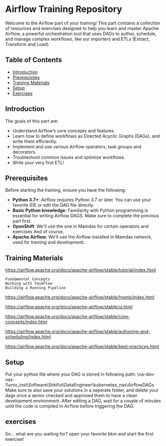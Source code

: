 
# Airflow Training Repository

Welcome to the Airflow part of your training! This part contains a collection of resources and exercises designed to help you learn and master Apache Airflow, a powerful orchestration tool that uses DAGs to author, schedule, and manage complex workflows, like our importers and ETLs (Extract, Transform and Load)
## Table of Contents

- [Introduction](#introduction)
- [Prerequisites](#prerequisites)
- [Training Materials](#training-materials)
- [Setup](#setup)
- [Exercises](#exercises)

## Introduction

The goals of this part are:

- Understand Airflow’s core concepts and features.
- Learn how to define workflows as Directed Acyclic Graphs (DAGs), and write them efficiently.
- Implement and use various Airflow operators, task groups and decorators.
- Troubleshoot common issues and optimize workflows.
- Write your very first ETL!


## Prerequisites

Before starting the training, ensure you have the following:

- **Python 3.7+**: Airflow requires Python 3.7 or later. You can use your favorite IDE or edit the DAG file directly.
- **Basic Python knowledge**: Familiarity with Python programming is essential for writing Airflow DAGS. Make sure to complete the previous part first.
- **OpenShift**: We'll use the one in Mamdas for certain operators and exercises
  And of course,
-  **Apache Airflow**: We'll use the Airflow installed in Mamdas network, used for training and development.

## Training Materials

https://airflow.apache.org/docs/apache-airflow/stable/tutorial/index.html

	Fundamental Concepts
	Working with TaskFlow
	Building a Running Pipeline

https://airflow.apache.org/docs/apache-airflow/stable/howto/index.html

https://airflow.apache.org/docs/apache-airflow/stable/ui.html

https://airflow.apache.org/docs/apache-airflow/stable/core-concepts/index.html

https://airflow.apache.org/docs/apache-airflow/stable/authoring-and-scheduling/index.html

https://airflow.apache.org/docs/apache-airflow/stable/best-practices.html

## Setup

Put your python file where your DAG is stored in following path: \\na-dev-nas-1\unix_inst\Software\Shkifut\DataEngineer\kubernetes_nas\AirflowDAGs
Make sure to also save your solutions in a seperate folder, and delete your dags once a senior checked and approved them to have a clean development environment.
After editing a DAG, wait for a couple of minutes until the code is compiled in Airflow before triggering the DAG.

## exercises
So... what are you waiting for? open your favorite bkm and start the first exercise!
